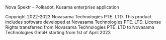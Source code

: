 Nova Spektr - Polkadot, Kusama enterprise application

Copyright 2022-2023 Novasama Technologies PTE. LTD.
This product includes software developed at Novasama Technologies PTE. LTD.
License Rights transferred from Novasama Technologies PTE. LTD to Novasama Technologies GmbH starting from 1st of April 2023
